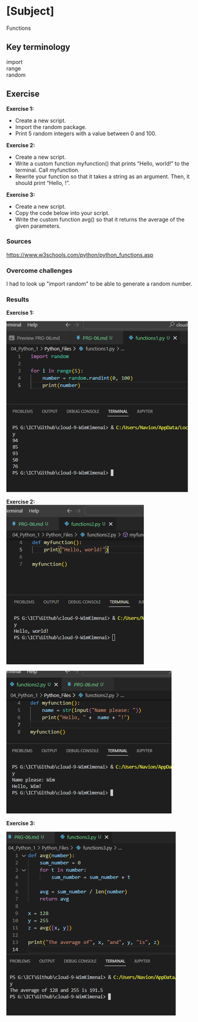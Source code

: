 # [Subject]
Functions

## Key terminology
import  
range  
random

## Exercise  

**Exercise 1:**

* Create a new script.
* Import the random package.
* Print 5 random integers with a value between 0 and 100.  

**Exercise 2:**  

* Create a new script.
* Write a custom function myfunction() that prints “Hello, world!” to the terminal. Call myfunction.
* Rewrite your function so that it takes a string as an argument. Then, it should print “Hello, <string>!”.


**Exercise 3:**  

* Create a new script.
* Copy the code below into your script.
* Write the custom function avg() so that it returns the average of the given parameters.


### Sources
https://www.w3schools.com/python/python_functions.asp

### Overcome challenges
I had to look up "import random" to be able to generate a random number.

### Results

**Exercise 1:**  

![screenshot](/00_includes/Python-1/functions/exercise-1.PNG)  

**Exercise 2:**  
![screenshot](/00_includes/Python-1/functions/exercise-2.PNG)  

![screenshot](/00_includes/Python-1/functions/exercise-2-2.PNG)  

**Exercise 3:**  

![screenshot](/00_includes/Python-1/functions/exercise-3.PNG)  

